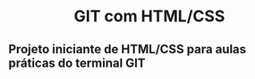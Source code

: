 <h1 align="center"> GIT com HTML/CSS</h1>

## Projeto iniciante de HTML/CSS para aulas práticas do terminal GIT
